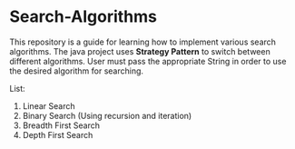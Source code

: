 # Search-Algorithms

This repository is a guide for learning how to implement various search algorithms.
The java project uses **Strategy Pattern** to switch between different algorithms.
User must pass the appropriate String in order to use the desired algorithm for searching.

List:
1) Linear Search
2) Binary Search (Using recursion and iteration)
3) Breadth First Search
4) Depth First Search
